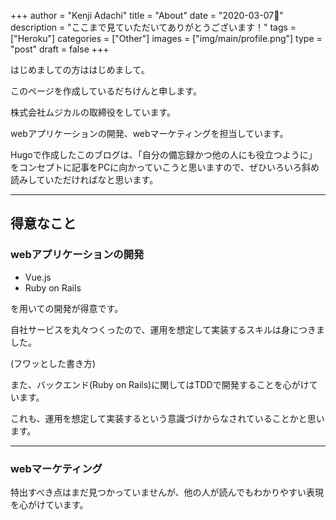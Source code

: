 +++
author = "Kenji Adachi"
title = "About"
date = "2020-03-07"
description = "ここまで見ていただいてありがとうございます！"
tags = ["Heroku"]
categories = ["Other"]
images  = ["img/main/profile.png"]
type = "post"
draft =  false
+++

はじめましての方ははじめまして。

このページを作成しているだちけんと申します。

株式会社ムジカルの取締役をしています。

webアプリケーションの開発、webマーケティングを担当しています。

Hugoで作成したこのブログは、「自分の備忘録かつ他の人にも役立つように」をコンセプトに記事をPCに向かっていこうと思いますので、ぜひいろいろ斜め読みしていただければなと思います。

--------

## 得意なこと

### webアプリケーションの開発

- Vue.js
- Ruby on Rails

を用いての開発が得意です。

自社サービスを丸々つくったので、運用を想定して実装するスキルは身につきました。

(フワッとした書き方)

また、バックエンド(Ruby on Rails)に関してはTDDで開発することを心がけています。

これも、運用を想定して実装するという意識づけからなされていることかと思います。

--------

### webマーケティング

特出すべき点はまだ見つかっていませんが、他の人が読んでもわかりやすい表現を心がけています。
